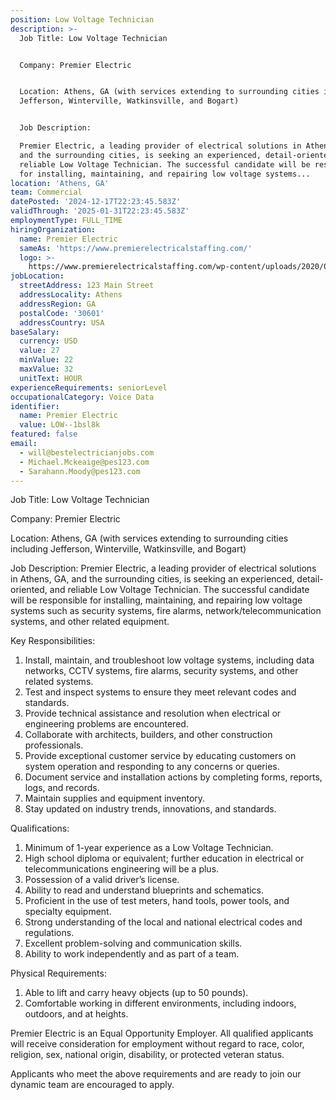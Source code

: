 ```yaml
---
position: Low Voltage Technician
description: >-
  Job Title: Low Voltage Technician


  Company: Premier Electric


  Location: Athens, GA (with services extending to surrounding cities including
  Jefferson, Winterville, Watkinsville, and Bogart)


  Job Description:

  Premier Electric, a leading provider of electrical solutions in Athens, GA,
  and the surrounding cities, is seeking an experienced, detail-oriented, and
  reliable Low Voltage Technician. The successful candidate will be responsible
  for installing, maintaining, and repairing low voltage systems...
location: 'Athens, GA'
team: Commercial
datePosted: '2024-12-17T22:23:45.583Z'
validThrough: '2025-01-31T22:23:45.583Z'
employmentType: FULL_TIME
hiringOrganization:
  name: Premier Electric
  sameAs: 'https://www.premierelectricalstaffing.com/'
  logo: >-
    https://www.premierelectricalstaffing.com/wp-content/uploads/2020/05/Premier-Electrical-Staffing-logo.png
jobLocation:
  streetAddress: 123 Main Street
  addressLocality: Athens
  addressRegion: GA
  postalCode: '30601'
  addressCountry: USA
baseSalary:
  currency: USD
  value: 27
  minValue: 22
  maxValue: 32
  unitText: HOUR
experienceRequirements: seniorLevel
occupationalCategory: Voice Data
identifier:
  name: Premier Electric
  value: LOW--1bsl8k
featured: false
email:
  - will@bestelectricianjobs.com
  - Michael.Mckeaige@pes123.com
  - Sarahann.Moody@pes123.com
---
```




Job Title: Low Voltage Technician

Company: Premier Electric

Location: Athens, GA (with services extending to surrounding cities including Jefferson, Winterville, Watkinsville, and Bogart)

Job Description:
Premier Electric, a leading provider of electrical solutions in Athens, GA, and the surrounding cities, is seeking an experienced, detail-oriented, and reliable Low Voltage Technician. The successful candidate will be responsible for installing, maintaining, and repairing low voltage systems such as security systems, fire alarms, network/telecommunication systems, and other related equipment.

Key Responsibilities:
1. Install, maintain, and troubleshoot low voltage systems, including data networks, CCTV systems, fire alarms, security systems, and other related systems.
2. Test and inspect systems to ensure they meet relevant codes and standards.
3. Provide technical assistance and resolution when electrical or engineering problems are encountered.
4. Collaborate with architects, builders, and other construction professionals.
5. Provide exceptional customer service by educating customers on system operation and responding to any concerns or queries.
6. Document service and installation actions by completing forms, reports, logs, and records.
7. Maintain supplies and equipment inventory.
8. Stay updated on industry trends, innovations, and standards.

Qualifications:
1. Minimum of 1-year experience as a Low Voltage Technician.
2. High school diploma or equivalent; further education in electrical or telecommunications engineering will be a plus.
3. Possession of a valid driver’s license.
4. Ability to read and understand blueprints and schematics.
5. Proficient in the use of test meters, hand tools, power tools, and specialty equipment.
6. Strong understanding of the local and national electrical codes and regulations.
7. Excellent problem-solving and communication skills.
8. Ability to work independently and as part of a team.

Physical Requirements:
1. Able to lift and carry heavy objects (up to 50 pounds).
2. Comfortable working in different environments, including indoors, outdoors, and at heights.

Premier Electric is an Equal Opportunity Employer. All qualified applicants will receive consideration for employment without regard to race, color, religion, sex, national origin, disability, or protected veteran status. 

Applicants who meet the above requirements and are ready to join our dynamic team are encouraged to apply.
